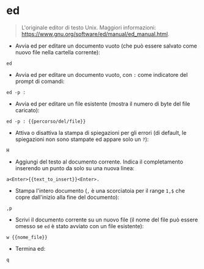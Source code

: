 # ed

> L'originale editor di testo Unix.
> Maggiori informazioni: <https://www.gnu.org/software/ed/manual/ed_manual.html>.

- Avvia ed per editare un documento vuoto (che può essere salvato come nuovo file nella cartella corrente):

`ed`

- Avvia ed per editare un documento vuoto, con `:` come indicatore del prompt di comandi:

`ed -p :`

- Avvia ed per editare un file esistente (mostra il numero di byte del file caricato):

`ed -p : {{percorso/del/file}}`

- Attiva o disattiva la stampa di spiegazioni per gli errori (di default, le spiegazioni non sono stampate ed appare solo un `?`):

`H`

- Aggiungi del testo al documento corrente. Indica il completamento inserendo un punto da solo su una nuova linea:

`a<Enter>{{text_to_insert}}<Enter>.`

- Stampa l'intero documento (`,` è una scorciatoia per il range `1,$` che copre dall'inizio alla fine del documento):

`,p`

- Scrivi il documento corrente su un nuovo file (il nome del file può essere omesso se `ed` è stato avviato con un file esistente):

`w {{nome_file}}`

- Termina ed:

`q`
